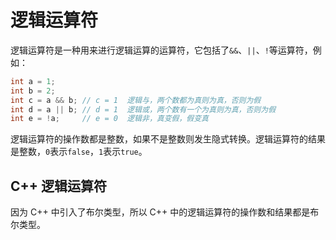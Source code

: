 # 逻辑运算符

逻辑运算符是一种用来进行逻辑运算的运算符，它包括了`&&`、`||`、`!`等运算符，例如：

```c
int a = 1;
int b = 2;
int c = a && b; // c = 1  逻辑与，两个数都为真则为真，否则为假
int d = a || b; // d = 1  逻辑或，两个数有一个为真则为真，否则为假
int e = !a;     // e = 0  逻辑非，真变假，假变真
```

逻辑运算符的操作数都是整数，如果不是整数则发生隐式转换。逻辑运算符的结果是整数，`0`表示`false`，`1`表示`true`。

## C++ 逻辑运算符

因为 C++ 中引入了布尔类型，所以 C++ 中的逻辑运算符的操作数和结果都是布尔类型。
